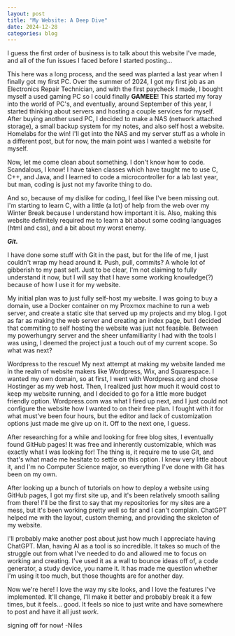 ```yaml
---
layout: post
title: "My Website: A Deep Dive"
date: 2024-12-28
categories: blog
---
```

  I guess the first order of business is to talk about this website I've made, and all of the fun issues I faced before I started posting...

  This here was a long process, and the seed was planted a last year when I finally got my first PC. Over the summer of 2024, I got my first job as an Electronics Repair Technician, and with the first paycheck I made, I bought myself a used gaming PC so I could finally **GAMEEE**! This started my foray into the world of PC's, and eventually, around September of this year, I started thinking about servers and hosting a couple services for myself. After buying another used PC, I decided to make a NAS (network attached storage), a small backup system for my notes, and also self host a website. Homelabs for the win! I'll get into the NAS and my server stuff as a whole in a different post, but for now, the main point was I wanted a website for myself.

  Now, let me come clean about something. I don't know how to code. Scandalous, I know! I have taken classes which have taught me to use C, C++, and Java, and I learned to code a microcontroller for a lab last year, but man, coding is just not my favorite thing to do. 

  And so, because of my dislike for coding, I feel like I've been missing out. I'm starting to learn C, with a little (a lot) of help from the web over my Winter Break because I understand how important it is. Also, making this website definitely required me to learn a bit about some coding languages (html and css), and a bit about my worst enemy.

***Git.***

  I have done some stuff with Git in the past, but for the life of me, I just couldn't wrap my head around it. Push, pull, commits? A whole lot of gibberish to my past self. Just to be clear, I'm not claiming to fully understand it now, but I will say that I have some working knowledge(?) because of how I use it for my website.

My initial plan was to just fully self-host my website. I was going to buy a domain, use a Docker container on my Proxmox machine to run a web server, and create a static site that served up my projects and my blog. I got as far as making the web server and creating an index page, but I decided that commiting to self hosting the website was just not feasible. Between my powerhungry server and the sheer unfamilliarity I had with the tools I was using, I deemed the project just a touch out of my current scope. So what was next?

Wordpress to the rescue! My next attempt at making my website landed me in the realm of website makers like Wordpress, Wix, and Squarespace. I wanted my own domain, so at first, I went with Wordpress.org and chose Hostinger as my web host. Then, I realized just how much it would cost to keep my website running, and I decided to go for a little more budget friendly option. Wordpress.com was what I fired up next, and I just could not configure the website how I wanted to on their free plan. I fought with it for what must've been four hours, but the editor and lack of customization options just made me give up on it. Off to the next one, I guess.

After researching for a while and looking for free blog sites, I eventually found GitHub pages! It was free and inherently customizable, which was exactly what I was looking for! The thing is, it require me to use Git, and that's what made me hesitate to settle on this option. I knew very little about it, and I'm no Computer Science major, so everything I've done with Git has been on my own. 

After looking up a bunch of tutorials on how to deploy a website using GitHub pages, I got my first site up, and it's been relatively smooth sailing from there! I'll be the first to say that my repositories for my sites are a mess, but it's been working pretty well so far and I can't complain. ChatGPT helped me with the layout, custom theming, and providing the skeleton of my website.

I'll probably make another post about just how much I appreciate having ChatGPT. Man, having AI as a tool is so incredible. It takes so much of the struggle out from what I've needed to do and allowed me to focus on working and creating. I've used it as a wall to bounce ideas off of, a code generator, a study device, you name it. It has made me question whether I'm using it too much, but those thoughts are for another day.

Now we're here! I love the way my site looks, and I love the features I've implemented. It'll change, I'll make it better and probably break it a few times, but it feels... good. It feels so nice to just write and have somewhere to post and have it all just *work*. 

signing off for now! -Niles

